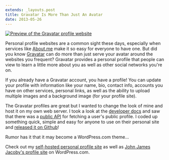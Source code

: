 ```yaml
---
extends: _layouts.post
title: Gravatar Is More Than Just An Avatar
date: 2013-05-26
---
```

[![](/assets/images/gravatar-profile-site.webp "Preview of the Gravatar profile website")](/assets/images/gravatar-profile-site.webp)

Personal profile websites are a common sight these days, especially when services like [About.me](https://about.me/) make it so easy for everyone to have one. But did you know [Gravatar](https://gravatar.com) can do more than just serve your avatar around the websites you frequent? Gravatar provides a personal profile that people can view to learn a little more about you as well as other social networks you're on.

If you already have a Gravatar account, you have a profile! You can update your profile with information like your name, bio, contact info, accounts you have on other services, personal links, as well as the ability to upload multiple images and a background image (for your profile site).

The Gravatar profiles are great but I wanted to change the look of mine and host it on my own web server. I took a look at the [developer docs](https://gravatar.com/site/implement/) and saw that there was a [public API](https://gravatar.com/site/implement/profiles) for fetching a user's public profile. I coded up something quick, simple and easy for anyone to use on their personal site and [released it on Github](https://github.com/jrtashjian/gravatar-profile-site)!

Rumor has it that it may become a WordPress.com theme...

Check out my [self-hosted personal profile site](http://jrtashjian.me) as well as [John James Jacoby's profile site](http://jjj.me) on WordPress.com.